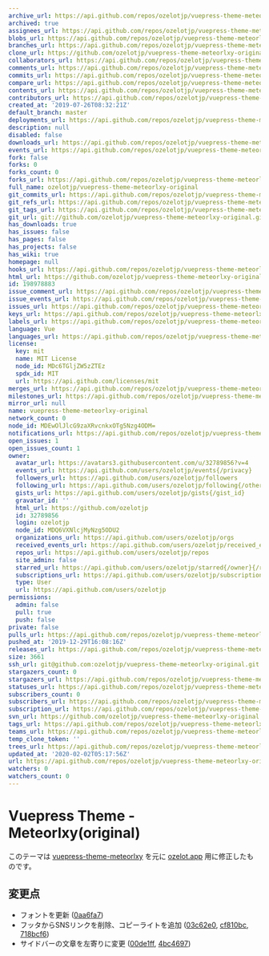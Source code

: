 ```yaml
---
archive_url: https://api.github.com/repos/ozelotjp/vuepress-theme-meteorlxy-original/{archive_format}{/ref}
archived: true
assignees_url: https://api.github.com/repos/ozelotjp/vuepress-theme-meteorlxy-original/assignees{/user}
blobs_url: https://api.github.com/repos/ozelotjp/vuepress-theme-meteorlxy-original/git/blobs{/sha}
branches_url: https://api.github.com/repos/ozelotjp/vuepress-theme-meteorlxy-original/branches{/branch}
clone_url: https://github.com/ozelotjp/vuepress-theme-meteorlxy-original.git
collaborators_url: https://api.github.com/repos/ozelotjp/vuepress-theme-meteorlxy-original/collaborators{/collaborator}
comments_url: https://api.github.com/repos/ozelotjp/vuepress-theme-meteorlxy-original/comments{/number}
commits_url: https://api.github.com/repos/ozelotjp/vuepress-theme-meteorlxy-original/commits{/sha}
compare_url: https://api.github.com/repos/ozelotjp/vuepress-theme-meteorlxy-original/compare/{base}...{head}
contents_url: https://api.github.com/repos/ozelotjp/vuepress-theme-meteorlxy-original/contents/{+path}
contributors_url: https://api.github.com/repos/ozelotjp/vuepress-theme-meteorlxy-original/contributors
created_at: '2019-07-26T08:32:21Z'
default_branch: master
deployments_url: https://api.github.com/repos/ozelotjp/vuepress-theme-meteorlxy-original/deployments
description: null
disabled: false
downloads_url: https://api.github.com/repos/ozelotjp/vuepress-theme-meteorlxy-original/downloads
events_url: https://api.github.com/repos/ozelotjp/vuepress-theme-meteorlxy-original/events
fork: false
forks: 0
forks_count: 0
forks_url: https://api.github.com/repos/ozelotjp/vuepress-theme-meteorlxy-original/forks
full_name: ozelotjp/vuepress-theme-meteorlxy-original
git_commits_url: https://api.github.com/repos/ozelotjp/vuepress-theme-meteorlxy-original/git/commits{/sha}
git_refs_url: https://api.github.com/repos/ozelotjp/vuepress-theme-meteorlxy-original/git/refs{/sha}
git_tags_url: https://api.github.com/repos/ozelotjp/vuepress-theme-meteorlxy-original/git/tags{/sha}
git_url: git://github.com/ozelotjp/vuepress-theme-meteorlxy-original.git
has_downloads: true
has_issues: false
has_pages: false
has_projects: false
has_wiki: true
homepage: null
hooks_url: https://api.github.com/repos/ozelotjp/vuepress-theme-meteorlxy-original/hooks
html_url: https://github.com/ozelotjp/vuepress-theme-meteorlxy-original
id: 198978883
issue_comment_url: https://api.github.com/repos/ozelotjp/vuepress-theme-meteorlxy-original/issues/comments{/number}
issue_events_url: https://api.github.com/repos/ozelotjp/vuepress-theme-meteorlxy-original/issues/events{/number}
issues_url: https://api.github.com/repos/ozelotjp/vuepress-theme-meteorlxy-original/issues{/number}
keys_url: https://api.github.com/repos/ozelotjp/vuepress-theme-meteorlxy-original/keys{/key_id}
labels_url: https://api.github.com/repos/ozelotjp/vuepress-theme-meteorlxy-original/labels{/name}
language: Vue
languages_url: https://api.github.com/repos/ozelotjp/vuepress-theme-meteorlxy-original/languages
license:
  key: mit
  name: MIT License
  node_id: MDc6TGljZW5zZTEz
  spdx_id: MIT
  url: https://api.github.com/licenses/mit
merges_url: https://api.github.com/repos/ozelotjp/vuepress-theme-meteorlxy-original/merges
milestones_url: https://api.github.com/repos/ozelotjp/vuepress-theme-meteorlxy-original/milestones{/number}
mirror_url: null
name: vuepress-theme-meteorlxy-original
network_count: 0
node_id: MDEwOlJlcG9zaXRvcnkxOTg5Nzg4ODM=
notifications_url: https://api.github.com/repos/ozelotjp/vuepress-theme-meteorlxy-original/notifications{?since,all,participating}
open_issues: 1
open_issues_count: 1
owner:
  avatar_url: https://avatars3.githubusercontent.com/u/32789856?v=4
  events_url: https://api.github.com/users/ozelotjp/events{/privacy}
  followers_url: https://api.github.com/users/ozelotjp/followers
  following_url: https://api.github.com/users/ozelotjp/following{/other_user}
  gists_url: https://api.github.com/users/ozelotjp/gists{/gist_id}
  gravatar_id: ''
  html_url: https://github.com/ozelotjp
  id: 32789856
  login: ozelotjp
  node_id: MDQ6VXNlcjMyNzg5ODU2
  organizations_url: https://api.github.com/users/ozelotjp/orgs
  received_events_url: https://api.github.com/users/ozelotjp/received_events
  repos_url: https://api.github.com/users/ozelotjp/repos
  site_admin: false
  starred_url: https://api.github.com/users/ozelotjp/starred{/owner}{/repo}
  subscriptions_url: https://api.github.com/users/ozelotjp/subscriptions
  type: User
  url: https://api.github.com/users/ozelotjp
permissions:
  admin: false
  pull: true
  push: false
private: false
pulls_url: https://api.github.com/repos/ozelotjp/vuepress-theme-meteorlxy-original/pulls{/number}
pushed_at: '2019-12-29T16:08:16Z'
releases_url: https://api.github.com/repos/ozelotjp/vuepress-theme-meteorlxy-original/releases{/id}
size: 3661
ssh_url: git@github.com:ozelotjp/vuepress-theme-meteorlxy-original.git
stargazers_count: 0
stargazers_url: https://api.github.com/repos/ozelotjp/vuepress-theme-meteorlxy-original/stargazers
statuses_url: https://api.github.com/repos/ozelotjp/vuepress-theme-meteorlxy-original/statuses/{sha}
subscribers_count: 0
subscribers_url: https://api.github.com/repos/ozelotjp/vuepress-theme-meteorlxy-original/subscribers
subscription_url: https://api.github.com/repos/ozelotjp/vuepress-theme-meteorlxy-original/subscription
svn_url: https://github.com/ozelotjp/vuepress-theme-meteorlxy-original
tags_url: https://api.github.com/repos/ozelotjp/vuepress-theme-meteorlxy-original/tags
teams_url: https://api.github.com/repos/ozelotjp/vuepress-theme-meteorlxy-original/teams
temp_clone_token: ''
trees_url: https://api.github.com/repos/ozelotjp/vuepress-theme-meteorlxy-original/git/trees{/sha}
updated_at: '2020-02-02T05:17:56Z'
url: https://api.github.com/repos/ozelotjp/vuepress-theme-meteorlxy-original
watchers: 0
watchers_count: 0
---
```


# Vuepress Theme - Meteorlxy(original)

このテーマは [vuepress-theme-meteorlxy][] を元に [ozelot.app][] 用に修正したものです。

[vuepress-theme-meteorlxy]: https://github.com/meteorlxy/vuepress-theme-meteorlxy
[ozelot.app]: https://ozelot.app/


## 変更点

- フォントを更新 ([0aa6fa7][])
- フッタからSNSリンクを削除、コピーライトを追加 ([03c62e0][], [cf810bc][], [718bcf6][])
- サイドバーの文章を左寄りに変更 ([00de1ff][], [4bc4697][])

[0aa6fa7]: https://github.com/ozelotjp/vuepress-theme-meteorlxy-original/commit/0aa6fa7
[03c62e0]: https://github.com/ozelotjp/vuepress-theme-meteorlxy-original/commit/03c62e0
[cf810bc]: https://github.com/ozelotjp/vuepress-theme-meteorlxy-original/commit/cf810bc
[718bcf6]: https://github.com/ozelotjp/vuepress-theme-meteorlxy-original/commit/718bcf6
[00de1ff]: https://github.com/ozelotjp/vuepress-theme-meteorlxy-original/commit/00de1ff
[4bc4697]: https://github.com/ozelotjp/vuepress-theme-meteorlxy-original/commit/4bc4697
